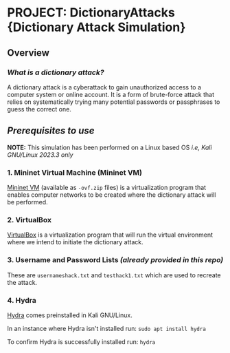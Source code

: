 # PROJECT: DictionaryAttacks {Dictionary Attack Simulation}
## Overview
### *What is a dictionary attack?*
A dictionary attack is a cyberattack to gain unauthorized access to a computer system or online account. It is a form of brute-force attack that relies on systematically trying many potential passwords or passphrases to guess the correct one.

## *Prerequisites to use*
__NOTE:__ This simulation has been performed on a Linux based OS *i.e, Kali GNU/Linux 2023.3 only*

### 1. Mininet Virtual Machine (Mininet VM)
[Mininet VM](https://github.com/mininet/mininet/releases/) (available as `-ovf.zip` files) is a virtualization program that enables computer networks to be created where the dictionary attack will be performed.


### 2. VirtualBox
[VirtualBox](https://www.virtualbox.org/wiki/Linux_Downloads) is a virtualization program that will run the virtual environment where we intend to initiate the dictionary attack.


### 3. Username and Password Lists *(already provided in this repo)*
These are `usernameshack.txt` and `testhack1.txt` which are used to recreate the attack.


### 4. Hydra
[Hydra](https://www.kali.org/tools/hydra/) comes preinstalled in Kali GNU/Linux.  
  
In an instance where Hydra isn't installed run: `sudo apt install hydra`  
  
To confirm Hydra is successfully installed run: `hydra`
